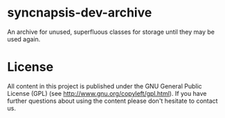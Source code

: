 syncnapsis-dev-archive
======================

An archive for unused, superfluous classes for storage until they may be used again.

License
=======

All content in this project is published under the GNU General Public License (GPL) (see http://www.gnu.org/copyleft/gpl.html). If you have further questions about using the content please don't hesitate to contact us.